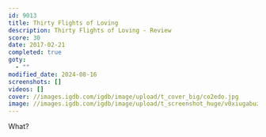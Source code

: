 ```yaml
---
id: 9013
title: Thirty Flights of Loving
description: Thirty Flights of Loving - Review
score: 30
date: 2017-02-21
completed: true
goty:
  - ""
modified_date: 2024-08-16
screenshots: []
videos: []
cover: //images.igdb.com/igdb/image/upload/t_cover_big/co2edo.jpg
image: //images.igdb.com/igdb/image/upload/t_screenshot_huge/v0xiugabuzocoav4hkaq.jpg
---
```

What? 
